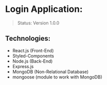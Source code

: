# Login Application:

> Status: Version 1.0.0

## Technologies:

- React.js (Front-End)
- Styled-Components
- Node.js (Back-End)
- Express.js
- MongoDB (Non-Relational Database)
- mongoose (module to work with MongoDB)
